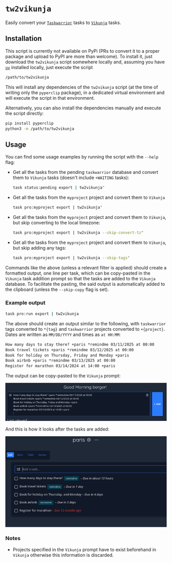 # `tw2vikunja`

Easily convert your [`Taskwarrior`](https://taskwarrior.org/) tasks to
[`Vikunja`](https://vikunja.io) tasks.

## Installation

This script is currently not available on PyPi (PRs to convert it to a proper
package and upload to PyPI are more than welcome). To install it, just download
the `tw2vikunja` script somewhere locally and, assuming you have
[`uv`](https://github.com/astral-sh/uv) installed locally, just execute the
script

```sh
/path/to/tw2vikunja
```

This will install any dependencies of the `tw2vikunja` script (at the time of
writing only the `pyperclip` package), in a dedicated virtual environment and
will execute the script in that environment.

Alternatively, you can also install the dependencies manually and execute the
script directly:

```sh
pip install pyperclip
python3 -m /path/to/tw2vikunja
```

## Usage

You can find some usage examples by running the script with the `--help` flag:

- Get all the tasks from the pending `taskwarrior` database and convert them to
  `Vikunja` tasks (doesn't include `+WAITING` tasks):

  ```sh
  task status:pending export | tw2vikunja"
  ```

- Get all the tasks from the `myproject` project and convert them to `Vikunja`

  ```sh
  task pro:myproject export | tw2vikunja"
  ```

- Get all the tasks from the `myproject` project and convert them to `Vikunja`,
  but skip converting to the local timezone:

  ```sh
  task pro:myproject export | tw2vikunja --skip-convert-tz"
  ```

- Get all the tasks from the `myproject` project and convert them to `Vikunja`,
  but skip adding any tags:

  ```sh
  task pro:myproject export | tw2vikunja --skip-tags"
  ```

Commands like the above (unless a relevant filter is applied) should create a
formatted output, one line per task, which can be copy-pasted in the `Vikunja` task
addition prompt so that the tasks are added to the `Vikunja` database. To
facilitate the pasting, the said output is automatically added to the clipboard
(unless the `--skip-copy` flag is set).

### Example output

```sh
task pro:run export | tw2vikunja
```

The above should create an output similar to the following, with `taskwarrior` tags
converted to `*{tag}` and `taskwarrior` projects converted to `+{project}`.
Dates are written as `MM/DD/YYYY` and times as `at HH:MM`:

```txt
How many days to stay there? +paris *remindme 03/11/2025 at 00:00
Book travel tickets +paris *remindme 03/12/2025 at 00:00
Book for holiday on Thursday, Friday and Monday +paris
Book airbnb +paris *remindme 03/13/2025 at 00:00
Register for marathon 03/14/2024 at 14:00 +paris
```

The output can be copy-pasted to the `Vikunja` prompt:

![Vikunja prompt](/share/images/vikunja-quick-add-prompt.png)

And this is how it looks after the tasks are added:

![Vikunja prompt](/share/images/vikunja-project-view.png)

### Notes

- Projects specified in the `Vikunja` prompt have to exist beforehand in `Vikunja`
  otherwise this information is discarded.
